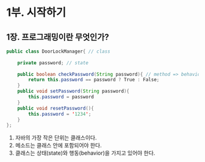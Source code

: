 # 1부. 시작하기

##    1장. 프로그래밍이란 무엇인가?

```java
public class DoorLockManager{ // class
    
    private password; // state
    
    public boolean checkPassword(String password){ // method => behavior
        return this.password == password ? True : False;
    }
    public void setPassword(String password){
        this.password = password
    }
    public void resetPassword(){
        this.password = '1234';
    }
};

```
1. 자바의 가장 작은 단위는 클래스이다.
2. 메소드는 클래스 안에 포함되어야 한다.
3. 클래스는 상태(state)와 행동(behavior)을 가지고 있어야 한다.
